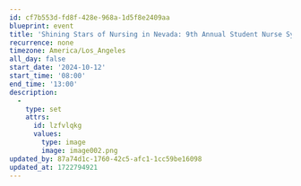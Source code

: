 ```yaml
---
id: cf7b553d-fd8f-428e-968a-1d5f8e2409aa
blueprint: event
title: 'Shining Stars of Nursing in Nevada: 9th Annual Student Nurse Symposium'
recurrence: none
timezone: America/Los_Angeles
all_day: false
start_date: '2024-10-12'
start_time: '08:00'
end_time: '13:00'
description:
  -
    type: set
    attrs:
      id: lzfvlqkg
      values:
        type: image
        image: image002.png
updated_by: 87a74d1c-1760-42c5-afc1-1cc59be16098
updated_at: 1722794921
---
```

